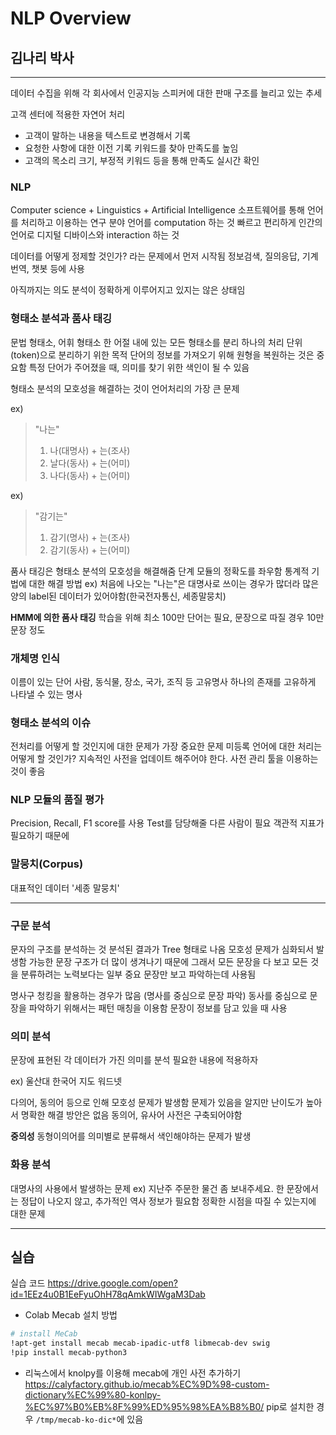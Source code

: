 # NLP Overview
## 김나리 박사
---
데이터 수집을 위해 각 회사에서 인공지능 스피커에 대한 판매 구조를 늘리고 있는 추세

고객 센터에 적용한 자연어 처리 
- 고객이 말하는 내용을 텍스트로 변경해서 기록 
- 요청한 사항에 대한 이전 기록 키워드를 찾아 만족도를 높임 
- 고객의 목소리 크기, 부정적 키워드 등을 통해 만족도 실시간 확인 

### NLP
Computer science + Linguistics + Artificial Intelligence 
소프트웨어를 통해 언어를 처리하고 이용하는 연구 분야 
언어를 computation 하는 것
빠르고 편리하게 인간의 언어로 디지털 디바이스와 interaction 하는 것 

데이터를 어떻게 정제할 것인가? 라는 문제에서 먼저 시작됨
정보검색, 질의응답, 기계번역, 챗봇 등에 사용

아직까지는 의도 분석이 정확하게 이루어지고 있지는 않은 상태임

### 형태소 분석과 품사 태깅 
문법 형태소, 어휘 형태소 
한 어절 내에 있는 모든 형태소를 분리 
하나의 처리 단위(token)으로 분리하기 위한 목적 
단어의 정보를 가져오기 위해 원형을 복원하는 것은 중요함
특정 단어가 주어졌을 때, 의미를 찾기 위한 색인이 될 수 있음 

형태소 분석의 모호성을 해결하는 것이 언어처리의 가장 큰 문제 

ex)
>"나는"
>1. 나(대명사) + 는(조사)
>2. 날다(동사) + 는(어미)
>3. 나다(동사) + 는(어미)

ex)
>"감기는"
>1. 감기(명사) + 는(조사)
>2. 감기(동사) + 는(어미)

품사 태깅은 형태소 분석의 모호성을 해결해줌
단계 모듈의 정확도를 좌우함 
통계적 기법에 대한 해결 방법
ex) 처음에 나오는 "나는"은 대명사로 쓰이는 경우가 많더라 
많은 양의 label된 데이터가 있어야함(한국전자통신, 세종말뭉치)

**HMM에 의한 품사 태깅**
학습을 위해 최소 100만 단어는 필요, 문장으로 따질 경우 10만 문장 정도 

### 개체명 인식 
이름이 있는 단어 
사람, 동식물, 장소, 국가, 조직 등 고유명사
하나의 존재를 고유하게 나타낼 수 있는 명사 

### 형태소 분석의 이슈 
전처리를 어떻게 할 것인지에 대한 문제가 가장 중요한 문제
미등록 언어에 대한 처리는 어떻게 할 것인가?
지속적인 사전을 업데이트 해주어야 한다.
사전 관리 툴을 이용하는 것이 좋음

### NLP 모듈의 품질 평가 
Precision, Recall, F1 score를 사용 
Test를 담당해줄 다른 사람이 필요
객관적 지표가 필요하기 때문에

### 말뭉치(Corpus)
대표적인 데이터 '세종 말뭉치'

---
### 구문 분석
문자의 구조를 분석하는 것
분석된 결과가 Tree 형태로 나옴 
모호성 문제가 심화되서 발생함 
가능한 문장 구조가 더 많이 생겨나기 때문에 
그래서 모든 문장을 다 보고 모든 것을 분류하려는 노력보다는 일부 중요 문장만 보고 파악하는데 사용됨 

명사구 청킹을 활용하는 경우가 많음 (명사를 중심으로 문장 파악)
동사를 중심으로 문장을 파악하기 위해서는 패턴 매칭을 이용함 
문장이 정보를 담고 있을 때 사용

### 의미 분석
문장에 표현된 각 데이터가 가진 의미를 분석 
필요한 내용에 적용하자 

ex) 울산대 한국어 지도 워드넷

다의어, 동의어 등으로 인해 모호성 문제가 발생함
문제가 있음을 알지만 난이도가 높아서 명확한 해결 방안은 없음 
동의어, 유사어 사전은 구축되어야함

**중의성**
동형이의어를 의미별로 분류해서 색인해야하는 문제가 발생

### 화용 분석
대명사의 사용에서 발생하는 문제 
ex) 지난주 주문한 물건 좀 보내주세요. 
한 문장에서는 정답이 나오지 않고, 추가적인 역사 정보가 필요함
정확한 시점을 따질 수 있는지에 대한 문제

---
## 실습
실습 코드 <https://drive.google.com/open?id=1EEz4u0B1EeFyuOhH78qAmkWIWgaM3Dab>

- Colab Mecab 설치 방법 
``` bash
# install MeCab
!apt-get install mecab mecab-ipadic-utf8 libmecab-dev swig
!pip install mecab-python3
```

- 리눅스에서 knolpy를 이용해 mecab에 개인 사전 추가하기
<https://calyfactory.github.io/mecab%EC%9D%98-custom-dictionary%EC%99%80-konlpy-%EC%97%B0%EB%8F%99%ED%95%98%EA%B8%B0/>
pip로 설치한 경우 `/tmp/mecab-ko-dic*`에 있음 

